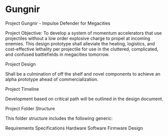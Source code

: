 # Gungnir
Project Gungnir - Impulse Defender for Megacities 

Project Objective: To develop a system of momentum accelerators that use projectiles without a low order explosive charge to propel at incoming enemies. This design prototype shall alleviate the heating, logistics, and cost-effective lethality per projectile for use in the cluttered, complicated, and confused battlefields in megacities tomorrow. 

Project Design

Shall be a culmination of off the shelf and novel components to achieve an alpha prototype ahead of commercialization. 

Project Timeline

Development based on critical path will be outlined in the design document.

Project Folder Structure 

This folder structure includes the following generic:

Requirements
Specifications
Hardware
Software
Firmware
Design
